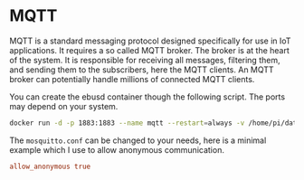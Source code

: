 # MQTT

MQTT is a standard messaging protocol designed specifically for use in IoT applications. It requires a so called MQTT broker.
The broker is at the heart of the system. It is responsible for receiving all messages, filtering them, and sending them to the subscribers, here the MQTT clients. An MQTT broker can potentially handle millions of connected MQTT clients.

You can create the ebusd container though the following script. The ports may depend on your system.

```sh
docker run -d -p 1883:1883 --name mqtt --restart=always -v /home/pi/data/mqtt_data:/mosquitto/config eclipse-mosquitto:2
```

The ``mosquitto.conf`` can be changed to your needs, here is a minimal example which I use to allow anonymous communication.

```conf
allow_anonymous true
```
